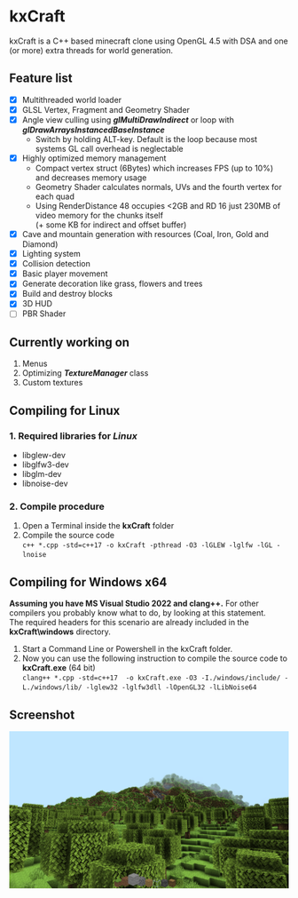 # kxCraft

kxCraft is a C++ based minecraft clone using OpenGL 4.5 with DSA and one (or more) extra threads for world generation.

## Feature list
- [x] Multithreaded world loader
- [x] GLSL Vertex, Fragment and Geometry Shader
- [x] Angle view culling using __*glMultiDrawIndirect*__ or loop with __*glDrawArraysInstancedBaseInstance*__
  - Switch by holding ALT-key. Default is the loop because most systems GL call overhead is neglectable
- [x] Highly optimized memory management
  - Compact vertex struct (6Bytes) which increases FPS (up to 10%) and decreases memory usage
  - Geometry Shader calculates normals, UVs and the fourth vertex for each quad
  - Using RenderDistance 48 occupies <2GB and RD 16 just 230MB of video memory for the chunks itself <br> (+ some KB for
    indirect and offset buffer)
- [x] Cave and mountain generation with resources (Coal, Iron, Gold and Diamond)
- [x] Lighting system
- [x] Collision detection
- [x] Basic player movement
- [x] Generate decoration like grass, flowers and trees
- [x] Build and destroy blocks
- [x] 3D HUD
- [ ] PBR Shader

## Currently working on
1. Menus
2. Optimizing __*TextureManager*__ class
3. Custom textures




## Compiling for Linux

### 1. Required libraries for *Linux*
   - libglew-dev
   - libglfw3-dev
   - libglm-dev
   - libnoise-dev
   
### 2. Compile procedure
 1. Open a Terminal inside the **kxCraft** folder 
 2. Compile the source code <br>
`c++ *.cpp -std=c++17 -o kxCraft -pthread -O3 -lGLEW -lglfw -lGL -lnoise`

## Compiling for Windows x64
**Assuming you have MS Visual Studio 2022 and clang++.** For other compilers you probably know what to do, by looking at this statement.
<br>The required headers for this scenario are already included in the **kxCraft\windows** directory.
 1. Start a Command Line or Powershell in the kxCraft folder.
 2. Now you can use the following instruction to compile the source code to **kxCraft.exe** (64 bit) <br>
`clang++ *.cpp -std=c++17  -o kxCraft.exe -O3 -I./windows/include/ -L./windows/lib/ -lglew32 -lglfw3dll -lOpenGL32 -lLibNoise64`

## Screenshot
![kxCraft Hello](https://github.com/kexxalex/kxCraft/blob/master/kxCraft-Hello.png)

